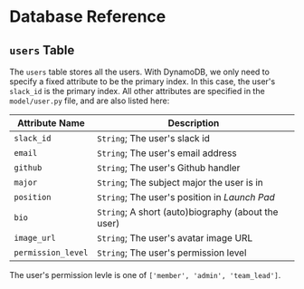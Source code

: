 # Database Reference

## `users` Table

The `users` table stores all the users. With DynamoDB, we only need to specify a
fixed attribute to be the primary index. In this case, the user's `slack_id` is
the primary index. All other attributes are specified in the `model/user.py`
file, and are also listed here:

Attribute Name | Description
---|---
`slack_id` | `String`; The user's slack id
`email` | `String`; The user's email address
`github` | `String`; The user's Github handler
`major` | `String`; The subject major the user is in
`position` | `String`; The user's position in _Launch Pad_
`bio` | `String`; A short (auto)biography (about the user)
`image_url` | `String`; The user's avatar image URL
`permission_level` | `String`; The user's permission level

The user's permission levle is one of `['member', 'admin', 'team_lead']`.
